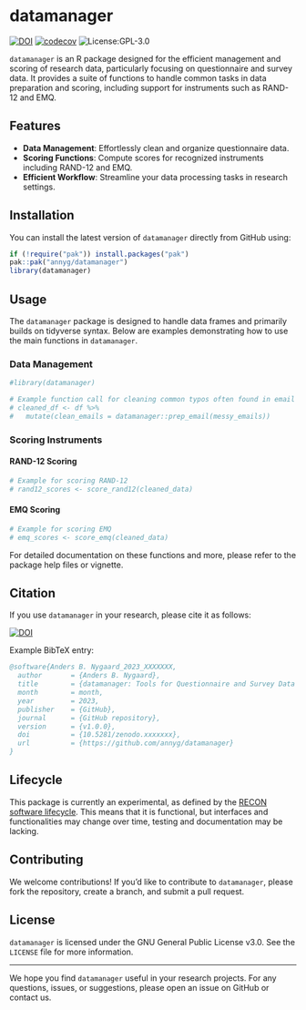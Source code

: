 
<!-- README.md is generated from README.Rmd. Please edit that file -->

# datamanager

<!-- badges: start -->

[![DOI](https://zenodo.org/badge/DOI/10.5281/zenodo.xxxxxxx.svg)](https://doi.org/10.5281/zenodo.xxxxxxx)
[![codecov](https://codecov.io/gh/annyg/datamanager/branch/main/graph/badge.svg)](https://codecov.io/gh/annyg/datamanager)
![License:GPL-3.0](https://img.shields.io/badge/license-GPL--3.0-green.svg)

<!-- badges: end -->

`datamanager` is an R package designed for the efficient management and
scoring of research data, particularly focusing on questionnaire and
survey data. It provides a suite of functions to handle common tasks in
data preparation and scoring, including support for instruments such as
RAND-12 and EMQ.

## Features

- **Data Management**: Effortlessly clean and organize questionnaire
  data.
- **Scoring Functions**: Compute scores for recognized instruments
  including RAND-12 and EMQ.
- **Efficient Workflow**: Streamline your data processing tasks in
  research settings.

## Installation

You can install the latest version of `datamanager` directly from GitHub
using:

``` r
if (!require("pak")) install.packages("pak")
pak::pak("annyg/datamanager")
library(datamanager)
```

## Usage

The `datamanager` package is designed to handle data frames and
primarily builds on tidyverse syntax. Below are examples demonstrating
how to use the main functions in `datamanager`.

### Data Management

``` r
#library(datamanager)

# Example function call for cleaning common typos often found in email adresses
# cleaned_df <- df %>%
#   mutate(clean_emails = datamanager::prep_email(messy_emails))
```

### Scoring Instruments

#### RAND-12 Scoring

``` r
# Example for scoring RAND-12
# rand12_scores <- score_rand12(cleaned_data)
```

#### EMQ Scoring

``` r
# Example for scoring EMQ
# emq_scores <- score_emq(cleaned_data)
```

For detailed documentation on these functions and more, please refer to
the package help files or vignette.

## Citation

If you use `datamanager` in your research, please cite it as follows:

[![DOI](https://zenodo.org/badge/DOI/10.5281/zenodo.xxxxxxx.svg)](https://doi.org/10.5281/zenodo.xxxxxxx)

Example BibTeX entry:

``` bibtex
@software{Anders B. Nygaard_2023_XXXXXXX,
  author       = {Anders B. Nygaard},
  title        = {datamanager: Tools for Questionnaire and Survey Data Management},
  month        = month,
  year         = 2023,
  publisher    = {GitHub},
  journal      = {GitHub repository},
  version      = {v1.0.0},
  doi          = {10.5281/zenodo.xxxxxxx},
  url          = {https://github.com/annyg/datamanager}
}
```

## Lifecycle

This package is currently an experimental, as defined by the [RECON
software lifecycle](https://www.reconverse.org/lifecycle.html). This
means that it is functional, but interfaces and functionalities may
change over time, testing and documentation may be lacking.

## Contributing

We welcome contributions! If you’d like to contribute to `datamanager`,
please fork the repository, create a branch, and submit a pull request.

## License

`datamanager` is licensed under the GNU General Public License v3.0. See
the `LICENSE` file for more information.

------------------------------------------------------------------------

We hope you find `datamanager` useful in your research projects. For any
questions, issues, or suggestions, please open an issue on GitHub or
contact us.
